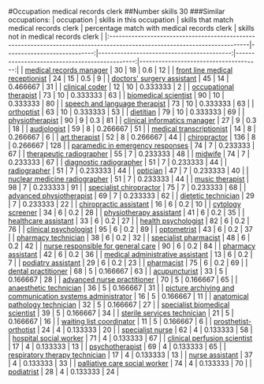 #Occupation medical records clerk
##Number skills 30
###Similar occupations:
| occupation                                                                                                                |   skills in this occupation |   skills that match medical records clerk |   percentage match with medical records clerk |   skills not in medical records clerk |
|:--------------------------------------------------------------------------------------------------------------------------|----------------------------:|------------------------------------------:|----------------------------------------------:|--------------------------------------:|
| [medical records manager](medical_records_manager.md)                                                                     |                          30 |                                        18 |                                      0.6      |                                    12 |
| [front line medical receptionist](front_line_medical_receptionist.md)                                                     |                          24 |                                        15 |                                      0.5      |                                     9 |
| [doctors' surgery assistant](doctors'_surgery_assistant.md)                                                               |                          45 |                                        14 |                                      0.466667 |                                    31 |
| [clinical coder](clinical_coder.md)                                                                                       |                          12 |                                        10 |                                      0.333333 |                                     2 |
| [occupational therapist](occupational_therapist.md)                                                                       |                          73 |                                        10 |                                      0.333333 |                                    63 |
| [biomedical scientist](biomedical_scientist.md)                                                                           |                          90 |                                        10 |                                      0.333333 |                                    80 |
| [speech and language therapist](speech_and_language_therapist.md)                                                         |                          73 |                                        10 |                                      0.333333 |                                    63 |
| [orthoptist](orthoptist.md)                                                                                               |                          63 |                                        10 |                                      0.333333 |                                    53 |
| [dietitian](dietitian.md)                                                                                                 |                          79 |                                        10 |                                      0.333333 |                                    69 |
| [physiotherapist](physiotherapist.md)                                                                                     |                          90 |                                         9 |                                      0.3      |                                    81 |
| [clinical informatics manager](clinical_informatics_manager.md)                                                           |                          27 |                                         9 |                                      0.3      |                                    18 |
| [audiologist](audiologist.md)                                                                                             |                          59 |                                         8 |                                      0.266667 |                                    51 |
| [medical transcriptionist](medical_transcriptionist.md)                                                                   |                          14 |                                         8 |                                      0.266667 |                                     6 |
| [art therapist](art_therapist.md)                                                                                         |                          52 |                                         8 |                                      0.266667 |                                    44 |
| [chiropractor](chiropractor.md)                                                                                           |                         136 |                                         8 |                                      0.266667 |                                   128 |
| [paramedic in emergency responses](paramedic_in_emergency_responses.md)                                                   |                          74 |                                         7 |                                      0.233333 |                                    67 |
| [therapeutic radiographer](therapeutic_radiographer.md)                                                                   |                          55 |                                         7 |                                      0.233333 |                                    48 |
| [midwife](midwife.md)                                                                                                     |                          74 |                                         7 |                                      0.233333 |                                    67 |
| [diagnostic radiographer](diagnostic_radiographer.md)                                                                     |                          51 |                                         7 |                                      0.233333 |                                    44 |
| [radiographer](radiographer.md)                                                                                           |                          51 |                                         7 |                                      0.233333 |                                    44 |
| [optician](optician.md)                                                                                                   |                          47 |                                         7 |                                      0.233333 |                                    40 |
| [nuclear medicine radiographer](nuclear_medicine_radiographer.md)                                                         |                          51 |                                         7 |                                      0.233333 |                                    44 |
| [music therapist](music_therapist.md)                                                                                     |                          98 |                                         7 |                                      0.233333 |                                    91 |
| [specialist chiropractor](specialist_chiropractor.md)                                                                     |                          75 |                                         7 |                                      0.233333 |                                    68 |
| [advanced physiotherapist](advanced_physiotherapist.md)                                                                   |                          69 |                                         7 |                                      0.233333 |                                    62 |
| [dietetic technician](dietetic_technician.md)                                                                             |                          29 |                                         7 |                                      0.233333 |                                    22 |
| [chiropractic assistant](chiropractic_assistant.md)                                                                       |                          16 |                                         6 |                                      0.2      |                                    10 |
| [cytology screener](cytology_screener.md)                                                                                 |                          34 |                                         6 |                                      0.2      |                                    28 |
| [physiotherapy assistant](physiotherapy_assistant.md)                                                                     |                          41 |                                         6 |                                      0.2      |                                    35 |
| [healthcare assistant](healthcare_assistant.md)                                                                           |                          33 |                                         6 |                                      0.2      |                                    27 |
| [health psychologist](health_psychologist.md)                                                                             |                          82 |                                         6 |                                      0.2      |                                    76 |
| [clinical psychologist](clinical_psychologist.md)                                                                         |                          95 |                                         6 |                                      0.2      |                                    89 |
| [optometrist](optometrist.md)                                                                                             |                          43 |                                         6 |                                      0.2      |                                    37 |
| [pharmacy technician](pharmacy_technician.md)                                                                             |                          38 |                                         6 |                                      0.2      |                                    32 |
| [specialist pharmacist](specialist_pharmacist.md)                                                                         |                          48 |                                         6 |                                      0.2      |                                    42 |
| [nurse responsible for general care](nurse_responsible_for_general_care.md)                                               |                          90 |                                         6 |                                      0.2      |                                    84 |
| [pharmacy assistant](pharmacy_assistant.md)                                                                               |                          42 |                                         6 |                                      0.2      |                                    36 |
| [medical administrative assistant](medical_administrative_assistant.md)                                                   |                          13 |                                         6 |                                      0.2      |                                     7 |
| [podiatry assistant](podiatry_assistant.md)                                                                               |                          29 |                                         6 |                                      0.2      |                                    23 |
| [pharmacist](pharmacist.md)                                                                                               |                          75 |                                         6 |                                      0.2      |                                    69 |
| [dental practitioner](dental_practitioner.md)                                                                             |                          68 |                                         5 |                                      0.166667 |                                    63 |
| [acupuncturist](acupuncturist.md)                                                                                         |                          33 |                                         5 |                                      0.166667 |                                    28 |
| [advanced nurse practitioner](advanced_nurse_practitioner.md)                                                             |                          70 |                                         5 |                                      0.166667 |                                    65 |
| [anaesthetic technician](anaesthetic_technician.md)                                                                       |                          36 |                                         5 |                                      0.166667 |                                    31 |
| [picture archiving and communication systems administrator](picture_archiving_and_communication_systems_administrator.md) |                          16 |                                         5 |                                      0.166667 |                                    11 |
| [anatomical pathology technician](anatomical_pathology_technician.md)                                                     |                          32 |                                         5 |                                      0.166667 |                                    27 |
| [specialist biomedical scientist](specialist_biomedical_scientist.md)                                                     |                          39 |                                         5 |                                      0.166667 |                                    34 |
| [sterile services technician](sterile_services_technician.md)                                                             |                          21 |                                         5 |                                      0.166667 |                                    16 |
| [waiting list coordinator](waiting_list_coordinator.md)                                                                   |                          11 |                                         5 |                                      0.166667 |                                     6 |
| [prosthetist-orthotist](prosthetist-orthotist.md)                                                                         |                          24 |                                         4 |                                      0.133333 |                                    20 |
| [specialist nurse](specialist_nurse.md)                                                                                   |                          62 |                                         4 |                                      0.133333 |                                    58 |
| [hospital social worker](hospital_social_worker.md)                                                                       |                          71 |                                         4 |                                      0.133333 |                                    67 |
| [clinical perfusion scientist](clinical_perfusion_scientist.md)                                                           |                          17 |                                         4 |                                      0.133333 |                                    13 |
| [psychotherapist](psychotherapist.md)                                                                                     |                          69 |                                         4 |                                      0.133333 |                                    65 |
| [respiratory therapy technician](respiratory_therapy_technician.md)                                                       |                          17 |                                         4 |                                      0.133333 |                                    13 |
| [nurse assistant](nurse_assistant.md)                                                                                     |                          37 |                                         4 |                                      0.133333 |                                    33 |
| [palliative care social worker](palliative_care_social_worker.md)                                                         |                          74 |                                         4 |                                      0.133333 |                                    70 |
| [podiatrist](podiatrist.md)                                                                                               |                          28 |                                         4 |                                      0.133333 |                                    24 |
